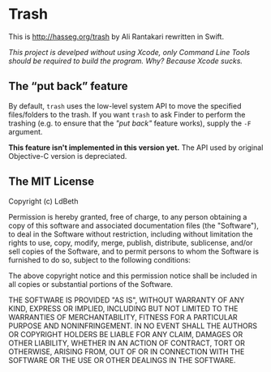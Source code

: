 # Trash

This is http://hasseg.org/trash by Ali Rantakari rewritten in Swift.

_This project is develped without using Xcode, only Command Line Tools
should be required to build the program. Why? Because Xcode sucks._

## The “put back” feature

By default, `trash` uses the low-level system API to move the specified
files/folders to the trash. If you want `trash` to ask Finder to perform the
trashing (e.g. to ensure that the _"put back"_ feature works), supply the `-F`
argument.

**This feature isn't implemented in this version yet.**
The API used by original Objective-C version is depreciated.

## The MIT License

Copyright (c) LdBeth

Permission is hereby granted, free of charge, to any person obtaining a copy
of this software and associated documentation files (the "Software"), to deal
in the Software without restriction, including without limitation the rights
to use, copy, modify, merge, publish, distribute, sublicense, and/or sell
copies of the Software, and to permit persons to whom the Software is
furnished to do so, subject to the following conditions:

The above copyright notice and this permission notice shall be included in
all copies or substantial portions of the Software.

THE SOFTWARE IS PROVIDED "AS IS", WITHOUT WARRANTY OF ANY KIND, EXPRESS OR
IMPLIED, INCLUDING BUT NOT LIMITED TO THE WARRANTIES OF MERCHANTABILITY,
FITNESS FOR A PARTICULAR PURPOSE AND NONINFRINGEMENT. IN NO EVENT SHALL THE
AUTHORS OR COPYRIGHT HOLDERS BE LIABLE FOR ANY CLAIM, DAMAGES OR OTHER
LIABILITY, WHETHER IN AN ACTION OF CONTRACT, TORT OR OTHERWISE, ARISING FROM,
OUT OF OR IN CONNECTION WITH THE SOFTWARE OR THE USE OR OTHER DEALINGS IN
THE SOFTWARE.
